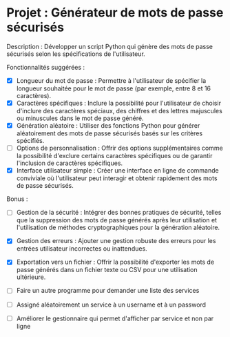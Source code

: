 # Projet : Générateur de mots de passe sécurisés

Description : Développer un script Python qui génère des mots de passe sécurisés selon les spécifications de l'utilisateur.

Fonctionnalités suggérées :

- [x] Longueur du mot de passe :
        Permettre à l'utilisateur de spécifier la longueur souhaitée pour le mot de passe (par exemple, entre 8 et 16 caractères).
- [x] Caractères spécifiques :
        Inclure la possibilité pour l'utilisateur de choisir d'inclure des caractères spéciaux, des chiffres et des lettres majuscules ou minuscules dans le mot de passe généré.
- [x] Génération aléatoire :
        Utiliser des fonctions Python pour générer aléatoirement des mots de passe sécurisés basés sur les critères spécifiés.
- [ ] Options de personnalisation :
        Offrir des options supplémentaires comme la possibilité d'exclure certains caractères spécifiques ou de garantir l'inclusion de caractères spécifiques.
- [x] Interface utilisateur simple :
        Créer une interface en ligne de commande conviviale où l'utilisateur peut interagir et obtenir rapidement des mots de passe sécurisés.

Bonus :

- [ ] Gestion de la sécurité :
        Intégrer des bonnes pratiques de sécurité, telles que la suppression des mots de passe générés après leur utilisation et l'utilisation de méthodes cryptographiques pour la génération aléatoire.
- [x] Gestion des erreurs :
        Ajouter une gestion robuste des erreurs pour les entrées utilisateur incorrectes ou inattendues.
- [x] Exportation vers un fichier :
        Offrir la possibilité d'exporter les mots de passe générés dans un fichier texte ou CSV pour une utilisation ultérieure.

- [ ] Faire un autre programme pour demander une liste des services
- [ ] Assigné aléatoirement un service à un username et à un password
- [ ] Améliorer le gestionnaire qui permet d'afficher par service et non par ligne
